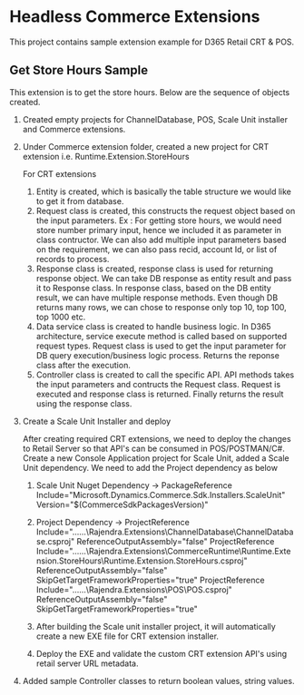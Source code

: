 # Headless Commerce Extensions

This project contains sample extension example for D365 Retail CRT & POS.

## Get Store Hours Sample
This extension is to get the store hours. Below are the sequence of objects created.
1. Created empty projects for ChannelDatabase, POS, Scale Unit installer and Commerce extensions.
2. Under Commerce extension folder, created a new project for CRT extension i.e. Runtime.Extension.StoreHours

	For CRT extensions
	1. Entity is created, which is basically the table structure we would like to get it from database.
	2. Request class is created, this constructs the request object based on the input parameters.
		Ex : For getting store hours, we would need store number primary input, hence we included it as parameter in class contructor. We can also add multiple input parameters 
			 based on the requirement, we can also pass recid, account Id, or list of records to process.
	3. Response class is created, response class is used for returning response object. We can take DB response as entity result and pass it to Response class.
	   In response class, based on the DB entity result, we can have multiple response methods. 
	   Even though DB returns many rows, we can chose to response only top 10, top 100, top 1000 etc.
	4. Data service class is created to handle business logic. In D365 architecture, service execute method is called based on supported request types.
	   Request class is used to get the input parameter for DB query execution/business logic process. 
	   Returns the reponse class after the execution.
	5. Controller class is created to call the specific API. API methods takes the input parameters and contructs the Request class.
	   Request is executed and response class is returned. Finally returns the result using the response class.

3. Create a Scale Unit Installer and deploy
    
	After creating required CRT extensions, we need to deploy the changes to Retail Server so that API's can be consumed in POS/POSTMAN/C#.
	Create a new Console Application project for Scale Unit, added a Scale Unit dependency. We need to add the Project dependency as below
	1. Scale Unit Nuget Dependency -> PackageReference Include="Microsoft.Dynamics.Commerce.Sdk.Installers.ScaleUnit" Version="$(CommerceSdkPackagesVersion)" 
	2. Project Dependency ->
		ProjectReference Include="..\..\..\Rajendra.Extensions\ChannelDatabase\ChannelDatabase.csproj" ReferenceOutputAssembly="false" 
		ProjectReference Include="..\..\..\Rajendra.Extensions\CommerceRuntime\Runtime.Extension.StoreHours\Runtime.Extension.StoreHours.csproj" ReferenceOutputAssembly="false" SkipGetTargetFrameworkProperties="true" 
		ProjectReference Include="..\..\..\Rajendra.Extensions\POS\POS.csproj" ReferenceOutputAssembly="false" SkipGetTargetFrameworkProperties="true"

	3. After building the Scale unit installer project, it will automatically create a new EXE file for CRT extension installer.
	4. Deploy the EXE and validate the custom CRT extension API's using retail server URL metadata.
	
4. Added sample Controller classes to return boolean values, string values.